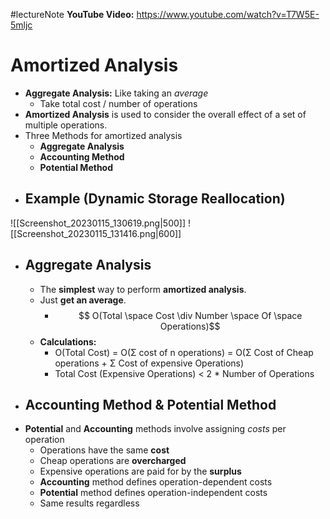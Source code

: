 #lectureNote
 **YouTube Video:** https://www.youtube.com/watch?v=T7W5E-5mljc
# Amortized Analysis
- **Aggregate Analysis:** Like taking an *average*
	- Take total cost / number of operations
- **Amortized Analysis** is used to consider the overall effect of a set of multiple operations.
- Three Methods for amortized analysis
	- **Aggregate Analysis**
	- **Accounting Method**
	- **Potential Method**
- ## Example (Dynamic Storage Reallocation)
![[Screenshot_20230115_130619.png|500]]
![[Screenshot_20230115_131416.png|600]]
- ## Aggregate Analysis
	- The **simplest** way to perform **amortized analysis**.
	- Just **get an average**.
		- $$ O(Total \space Cost \div Number \space Of \space Operations)$$
	- **Calculations:**
		- O(Total Cost) = O(Σ cost of n operations) = O(Σ Cost of Cheap operations + Σ Cost of expensive Operations)
		- Total Cost (Expensive Operations) < 2 * Number of Operations
- ## Accounting Method & Potential Method
- **Potential** and **Accounting** methods involve assigning *costs* per operation
	- Operations have the same **cost**
	- Cheap operations are **overcharged**
	- Expensive operations are paid for by the **surplus**
	- **Accounting** method defines operation-dependent costs
	- **Potential** method defines operation-independent costs
	- Same results regardless